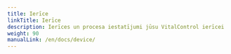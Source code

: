 ```yaml
---
title: Ierīce
linkTitle: Ierīce
description: Ierīces un procesa iestatījumi jūsu VitalControl ierīcei
weight: 90
manualLink: /en/docs/device/
---
```

<script>
  window.location.href = "/en/docs/device/";
</script>
